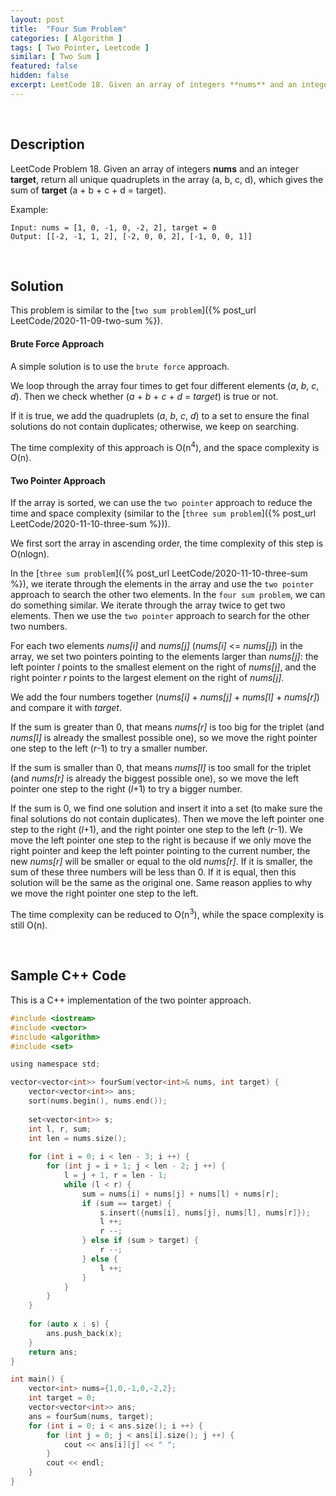 ```yaml
---
layout: post
title:  "Four Sum Problem"
categories: [ Algorithm ]
tags: [ Two Pointer, Leetcode ]
similar: [ Two Sum ]
featured: false
hidden: false
excerpt: LeetCode 18. Given an array of integers **nums** and an integer **target**, return all unique quadruplets in the array (a, b, c, d), 
---
```


<br />

## Description

LeetCode Problem 18. Given an array of integers **nums** and an integer **target**, return all unique quadruplets in the array (a, b, c, d), 
which gives the sum of **target** (a + b + c + d = target).


Example: 
```
Input: nums = [1, 0, -1, 0, -2, 2], target = 0
Output: [[-2, -1, 1, 2], [-2, 0, 0, 2], [-1, 0, 0, 1]]
```

<br />

## Solution

This problem is similar to the [`two sum problem`]({% post_url LeetCode/2020-11-09-two-sum %}).

#### Brute Force Approach

A simple solution is to use the `brute force` approach. 

We loop through the array four times to get four different elements (*a*, *b*, *c*, *d*). 
Then we check whether (*a* + *b* + *c* + *d* = *target*) is true or not.

If it is true, we add the quadruplets (*a*, *b*, *c*, *d*) to a set to ensure the final solutions do not contain duplicates; otherwise, we keep on searching.

The time complexity of this approach is O(n<sup>4</sup>), 
and the space complexity is O(n).

#### Two Pointer Approach

If the array is sorted, we can use the `two pointer` approach to reduce the time and space complexity 
(similar to the [`three sum problem`]({% post_url LeetCode/2020-11-10-three-sum %})). 

We first sort the array in ascending order, the time complexity of this step is O(nlogn).

In the [`three sum problem`]({% post_url LeetCode/2020-11-10-three-sum %}), we iterate through the elements in the array and use the `two pointer` approach to search the other two elements. In the `four sum problem`, we can do something similar. We iterate through the array twice to get two elements. Then we use the `two pointer` approach to search for the other two numbers.

For each two elements *nums[i]* and *nums[j]* (*nums[i]* <= *nums[j]*) in the array, we set two pointers pointing to the elements larger than *nums[j]*: the left pointer *l* points to 
the smallest element on the right of *nums[j]*, and the right pointer *r* points to the largest element on the right of *nums[j]*.

We add the four numbers together (*nums[i]* + *nums[j]* + *nums[l]* + *nums[r]*) and compare it with *target*.

If the sum is greater than 0, that means *nums[r]* is too big for the triplet (and *nums[l]* is already the smallest possible one), so 
we move the right pointer one step to the left (*r*-1) to try a smaller number.

If the sum is smaller than 0, that means *nums[l]* is too small for the triplet (and *nums[r]* is already the biggest possible one), so 
we move the left pointer one step to the right (*l*+1) to try a bigger number.

If the sum is 0, we find one solution and insert it into a set (to make sure the final solutions do not contain duplicates). Then we move the 
left pointer one step to the right (*l*+1), and the right pointer one step to the left (*r*-1). We move the left pointer one step to the right is 
because if we only move the right pointer and keep the left pointer pointing to the current number, 
the new *nums[r]* will be smaller or equal to the old *nums[r]*. If it is smaller, the sum of these three numbers will be less than 0. 
If it is equal, then this solution will be the same as the original one. Same reason applies to why we move the right pointer one step to the left.

The time complexity can be reduced to O(n<sup>3</sup>), while the 
space complexity is still O(n).

<br />

## Sample C++ Code
This is a C++ implementation of the two pointer approach.
```c
#include <iostream>
#include <vector>
#include <algorithm>
#include <set>

using namespace std;

vector<vector<int>> fourSum(vector<int>& nums, int target) {
    vector<vector<int>> ans;
    sort(nums.begin(), nums.end());
    
    set<vector<int>> s;
    int l, r, sum;
    int len = nums.size();
    
    for (int i = 0; i < len - 3; i ++) {
        for (int j = i + 1; j < len - 2; j ++) {
            l = j + 1, r = len - 1;
            while (l < r) {
                sum = nums[i] + nums[j] + nums[l] + nums[r];
                if (sum == target) {
                    s.insert({nums[i], nums[j], nums[l], nums[r]});
                    l ++;
                    r --;
                } else if (sum > target) {
                    r --;
                } else {
                    l ++;
                }
            }
        }
    }
    
    for (auto x : s) {
        ans.push_back(x);
    }
    return ans;
}

int main() {
    vector<int> nums={1,0,-1,0,-2,2};
    int target = 0;
    vector<vector<int>> ans; 
    ans = fourSum(nums, target);
    for (int i = 0; i < ans.size(); i ++) {
        for (int j = 0; j < ans[i].size(); j ++) {
            cout << ans[i][j] << " ";
        }
        cout << endl;
    }
}
```
